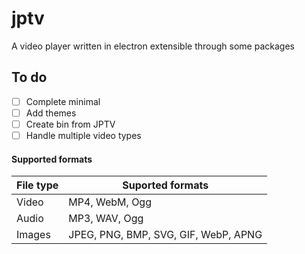 # jptv

A video player written in electron extensible through some packages

## To do

-   [ ] Complete minimal
-   [ ] Add themes
-   [ ] Create bin from JPTV
-   [ ] Handle multiple video types

#### Supported formats

<div align="center">

| File type | Suported formats                     |
| --------- | ------------------------------------ |
| Video     | MP4, WebM, Ogg                       |
| Audio     | MP3, WAV, Ogg                        |
| Images    | JPEG, PNG, BMP, SVG, GIF, WebP, APNG |

</div>
